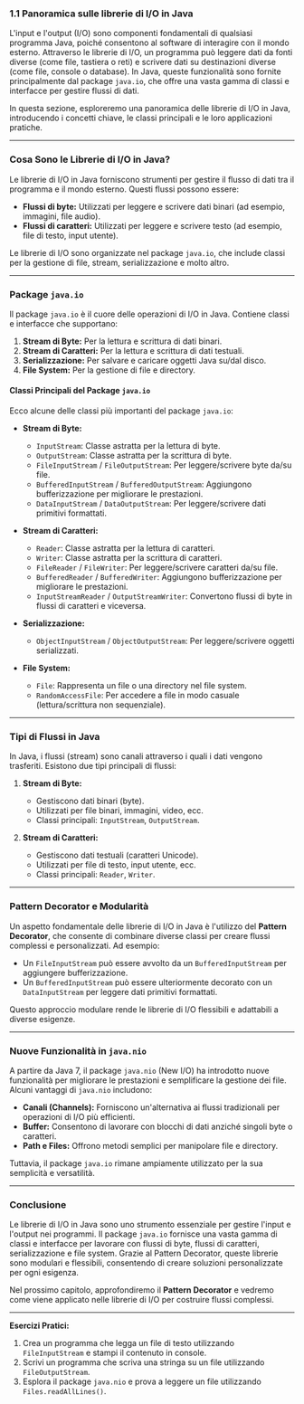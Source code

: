 ### **1.1 Panoramica sulle librerie di I/O in Java**

L'input e l'output (I/O) sono componenti fondamentali di qualsiasi programma Java, poiché consentono al software di interagire con il mondo esterno. Attraverso le librerie di I/O, un programma può leggere dati da fonti diverse (come file, tastiera o reti) e scrivere dati su destinazioni diverse (come file, console o database). In Java, queste funzionalità sono fornite principalmente dal package `java.io`, che offre una vasta gamma di classi e interfacce per gestire flussi di dati.

In questa sezione, esploreremo una panoramica delle librerie di I/O in Java, introducendo i concetti chiave, le classi principali e le loro applicazioni pratiche.

---

### **Cosa Sono le Librerie di I/O in Java?**

Le librerie di I/O in Java forniscono strumenti per gestire il flusso di dati tra il programma e il mondo esterno. Questi flussi possono essere:
- **Flussi di byte:** Utilizzati per leggere e scrivere dati binari (ad esempio, immagini, file audio).
- **Flussi di caratteri:** Utilizzati per leggere e scrivere testo (ad esempio, file di testo, input utente).

Le librerie di I/O sono organizzate nel package `java.io`, che include classi per la gestione di file, stream, serializzazione e molto altro.

---

### **Package `java.io`**

Il package `java.io` è il cuore delle operazioni di I/O in Java. Contiene classi e interfacce che supportano:
1. **Stream di Byte:** Per la lettura e scrittura di dati binari.
2. **Stream di Caratteri:** Per la lettura e scrittura di dati testuali.
3. **Serializzazione:** Per salvare e caricare oggetti Java su/dal disco.
4. **File System:** Per la gestione di file e directory.

#### **Classi Principali del Package `java.io`**
Ecco alcune delle classi più importanti del package `java.io`:

- **Stream di Byte:**
  - `InputStream`: Classe astratta per la lettura di byte.
  - `OutputStream`: Classe astratta per la scrittura di byte.
  - `FileInputStream` / `FileOutputStream`: Per leggere/scrivere byte da/su file.
  - `BufferedInputStream` / `BufferedOutputStream`: Aggiungono bufferizzazione per migliorare le prestazioni.
  - `DataInputStream` / `DataOutputStream`: Per leggere/scrivere dati primitivi formattati.

- **Stream di Caratteri:**
  - `Reader`: Classe astratta per la lettura di caratteri.
  - `Writer`: Classe astratta per la scrittura di caratteri.
  - `FileReader` / `FileWriter`: Per leggere/scrivere caratteri da/su file.
  - `BufferedReader` / `BufferedWriter`: Aggiungono bufferizzazione per migliorare le prestazioni.
  - `InputStreamReader` / `OutputStreamWriter`: Convertono flussi di byte in flussi di caratteri e viceversa.

- **Serializzazione:**
  - `ObjectInputStream` / `ObjectOutputStream`: Per leggere/scrivere oggetti serializzati.

- **File System:**
  - `File`: Rappresenta un file o una directory nel file system.
  - `RandomAccessFile`: Per accedere a file in modo casuale (lettura/scrittura non sequenziale).

---

### **Tipi di Flussi in Java**

In Java, i flussi (stream) sono canali attraverso i quali i dati vengono trasferiti. Esistono due tipi principali di flussi:

1. **Stream di Byte:**
   - Gestiscono dati binari (byte).
   - Utilizzati per file binari, immagini, video, ecc.
   - Classi principali: `InputStream`, `OutputStream`.

2. **Stream di Caratteri:**
   - Gestiscono dati testuali (caratteri Unicode).
   - Utilizzati per file di testo, input utente, ecc.
   - Classi principali: `Reader`, `Writer`.

---

### **Pattern Decorator e Modularità**

Un aspetto fondamentale delle librerie di I/O in Java è l'utilizzo del **Pattern Decorator**, che consente di combinare diverse classi per creare flussi complessi e personalizzati. Ad esempio:
- Un `FileInputStream` può essere avvolto da un `BufferedInputStream` per aggiungere bufferizzazione.
- Un `BufferedInputStream` può essere ulteriormente decorato con un `DataInputStream` per leggere dati primitivi formattati.

Questo approccio modulare rende le librerie di I/O flessibili e adattabili a diverse esigenze.

---

### **Nuove Funzionalità in `java.nio`**

A partire da Java 7, il package `java.nio` (New I/O) ha introdotto nuove funzionalità per migliorare le prestazioni e semplificare la gestione dei file. Alcuni vantaggi di `java.nio` includono:
- **Canali (Channels):** Forniscono un'alternativa ai flussi tradizionali per operazioni di I/O più efficienti.
- **Buffer:** Consentono di lavorare con blocchi di dati anziché singoli byte o caratteri.
- **Path e Files:** Offrono metodi semplici per manipolare file e directory.

Tuttavia, il package `java.io` rimane ampiamente utilizzato per la sua semplicità e versatilità.

---

### **Conclusione**

Le librerie di I/O in Java sono uno strumento essenziale per gestire l'input e l'output nei programmi. Il package `java.io` fornisce una vasta gamma di classi e interfacce per lavorare con flussi di byte, flussi di caratteri, serializzazione e file system. Grazie al Pattern Decorator, queste librerie sono modulari e flessibili, consentendo di creare soluzioni personalizzate per ogni esigenza.

Nel prossimo capitolo, approfondiremo il **Pattern Decorator** e vedremo come viene applicato nelle librerie di I/O per costruire flussi complessi.

---

**Esercizi Pratici:**
1. Crea un programma che legga un file di testo utilizzando `FileInputStream` e stampi il contenuto in console.
2. Scrivi un programma che scriva una stringa su un file utilizzando `FileOutputStream`.
3. Esplora il package `java.nio` e prova a leggere un file utilizzando `Files.readAllLines()`.
